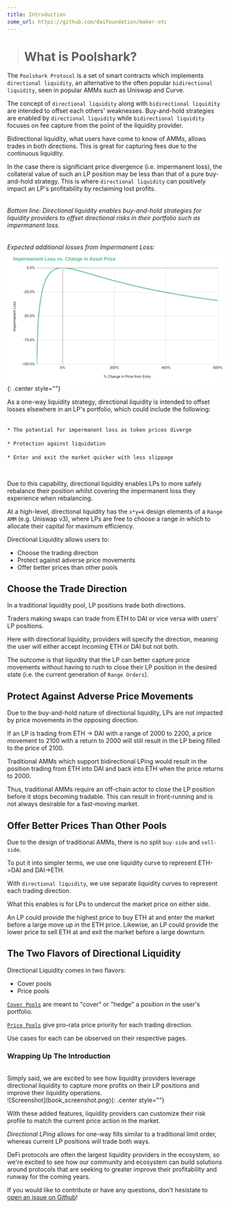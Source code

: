 ```yaml
---
title: Introduction
some_url: https://github.com/daifoundation/maker-otc
---
```

># **What is Poolshark?**

The `Poolshark Protocol` is a set of smart contracts which implements `directional liquidity`, an alternative to the often popular `bidirectional liquidity`, seen in popular AMMs such as Uniswap and Curve.

The concept of `directional liquidity` along with `bidirectional liquidity` are intended to offset each others' weaknesses. Buy-and-hold strategies are enabled by `directional liquidity` while `bidirectional liquidity` focuses on fee capture from the point of the liquidity provider.

<!-- MEDIUM: Image of Poolshark logo with Cover Pool, Price Pool, and Range Pool represented -->

Bidirectional liquidity, what users have come to know of AMMs, allows trades in both directions. This is great for capturing fees due to the continuous liquidity. 

In the case there is significiant price divergence (i.e. impermanent loss), the collateral value of such an LP position may be less than that of a pure buy-and-hold strategy. This is where `directional liquidity` can positively impact an LP's profitability by reclaiming lost profits.  
</br></br>
<em>Bottom line: Directional liquidity enables buy-and-hold strategies for liquidity providers to offset directional risks in their portfolio such as impermanent loss.</em>
</br></br></br>
<em>Expected additional losses from Impermanent Loss:</em>
![Screenshot](divergent-loss.png){: .center style=""}
<!-- LOW: replace this image with our own -->
As a one-way liquidity strategy, directional liquidity is intended to offset losses elsewhere in an LP's portfolio, which could include the following:
</br></br>
```
* The potential for impermanent loss as token prices diverge

* Protection against liquidation

* Enter and exit the market quicker with less slippage
```
</br>

Due to this capability, directional liquidity enables LPs to more safely rebalance their position whilst covering the impermanent loss they experience when rebalancing.

At a high-level, directional liquidity has the `x*y=k` design elements of a `Range AMM` (e.g. Uniswap v3), where LPs are free to choose a range in which to allocate their capital for maximum efficiency.

Directional Liquidity allows users to:

* Choose the trading direction
* Protect against adverse price movements
* Offer better prices than other pools

## **Choose the Trade Direction**

In a traditional liquidity pool, LP positions trade both directions.

Traders making swaps can trade from ETH to DAI or vice versa with users' LP positions.

Here with directional liquidity, providers will specify the direction, meaning the user will either accept incoming ETH or DAI but not both.

The outcome is that liquidity that the LP can better capture price movements without having to rush to close their LP position in the desired state (i.e. the current generation of `Range Orders`).

## **Protect Against Adverse Price Movements**

Due to the buy-and-hold nature of directional liquidity, LPs are not impacted by price movements in the opposing direction.

If an LP is trading from ETH -> DAI with a range of 2000 to 2200, a price movement to 2100 with a return to 2000 will still result in the LP being filled to the price of 2100.

Traditional AMMs which support bidirectional LPing would result in the position trading from ETH into DAI and back into ETH when the price returns to 2000.

Thus, traditional AMMs require an off-chain actor to close the LP position before it stops becoming tradable. This can result in front-running and is not always desirable for a fast-moving market.

## **Offer Better Prices Than Other Pools**

Due to the design of traditional AMMs, there is no split `buy-side` and `sell-side`.

To put it into simpler terms, we use one liquidity curve to represent ETH->DAI and DAI->ETH.

With `directional liquidity`, we use separate liquidity curves to represent each trading direction.

What this enables is for LPs to undercut the market price on either side.

An LP could provide the highest price to buy ETH at and enter the market before a large move up in the ETH price. Likewise, an LP could provide the lower price to sell ETH at and exit the market before a large downturn.

## **The Two Flavors of Directional Liquidity**

Directional Liquidity comes in two flavors:

- Cover pools
- Price pools

[`Cover Pools`](cover-pools) are meant to "cover" or "hedge" a position in the user's portfolio.

[`Price Pools`](price-pools) give pro-rata price priority for each trading direction.

Use cases for each can be observed on their respective pages.




### **Wrapping Up The Introduction**
<br/>
Simply said, we are excited to see how liquidity providers leverage directional liquidity to capture more profits on their LP positions and improve their liquidity operations.

<br/>
![Screenshot](book_screenshot.png){: .center style=""}
<br/>

With these added features, liquidity providers can customize their risk profile to match the current price action in the market.

<em>Directional LPing</em> allows for one-way fills similar to a traditional limit order, whereas current LP positions will trade both ways.

DeFi protocols are often the largest liquidity providers in the ecosystem, so we're excited to see how our community and ecosystem can build solutions around protocols that are seeking to greater improve their profitability and runway for the coming years.

If you would like to contribute or have any questions, don't hesistate to [open an issue on Github](https://github.com/poolsharks-protocol/docs/issues)!

<br/><br/><br/>








